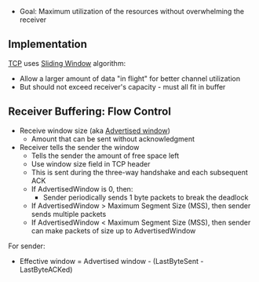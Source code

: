 - Goal: Maximum utilization of the resources without overwhelming the receiver

## Implementation

[TCP](TCP.md) uses [Sliding Window](../../../ARQ/Sliding%20Window.md) algorithm:

- Allow a larger amount of data "in flight" for better channel utilization
- But should not exceed receiver's capacity - must all fit in buffer

## Receiver Buffering: Flow Control

- Receive window size (aka [Advertised window](Advertised%20window.md))
	- Amount that can be sent without acknowledgment
- Receiver tells the sender the window
	- Tells the sender the amount of free space left
	- Use window size field in TCP header
	- This is sent during the three-way handshake and each subsequent ACK
	- If AdvertisedWindow is 0, then:
		- Sender periodically sends 1 byte packets to break the deadlock
	- If AdvertisedWindow > Maximum Segment Size (MSS), then sender sends multiple packets
	- If AdvertisedWindow < Maximum Segment Size (MSS), then sender can make packets of size up to AdvertisedWindow

For sender:
- Effective window = Advertised window - (LastByteSent - LastByteACKed)
